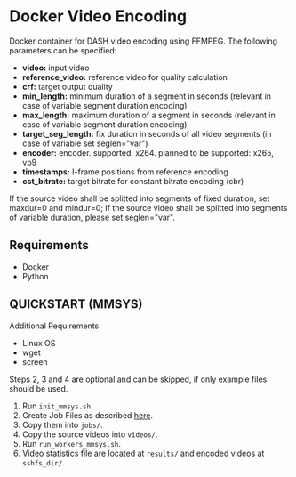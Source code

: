 # Docker Video Encoding

Docker container for DASH video encoding using FFMPEG.
The following parameters can be specified:

* **video:** input video
* **reference_video:** reference video for quality calculation
* **crf:** target output quality
* **min_length:** minimum duration of a segment in seconds (relevant in case of variable segment duration encoding)
* **max_length:** maximum duration of a segment in seconds (relevant in case of variable segment duration encoding)
* **target_seg_length:** fix duration in seconds of all video segments (in case of variable set seglen="var")
* **encoder:** encoder. supported: x264. planned to be supported: x265, vp9
* **timestamps:** I-frame positions from reference encoding
* **cst_bitrate:** target bitrate for constant bitrate encoding (cbr)

If the source video shall be splitted into segments of fixed duration, set maxdur=0 and mindur=0; If the source video shall be splitted into segments of variable duration, please set seglen="var".


## Requirements

- Docker
- Python

## QUICKSTART (MMSYS)

Additional Requirements:

  - Linux OS
  - wget
  - screen

Steps 2, 3 and 4 are optional and can be skipped, if only example files should be used.

  1. Run `init_mmsys.sh`
  2. Create Job Files as described [here](https://github.com/fg-inet/video-scripts).
  3. Copy them into `jobs/`.
  4. Copy the source videos into `videos/`.
  5. Run `run_workers_mmsys.sh`.
  6. Video statistics file are located at `results/` and encoded videos at `sshfs_dir/`.